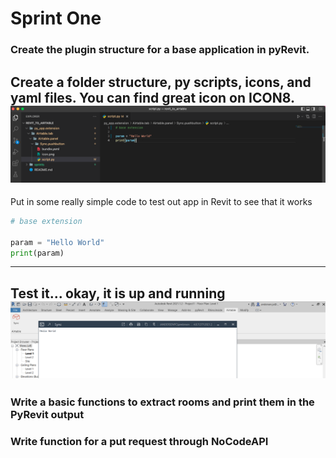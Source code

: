 # Sprint One

### Create the plugin structure for a base application in pyRevit.

Create a folder structure, py scripts, icons, and yaml files. You can find great icon on ICON8.
![image](base_app_code.png)
---

Put in some really simple code to test out app in Revit to see that it works
```python
# base extension

param = "Hello World"
print(param)
```
---

Test it... okay, it is up and running
![image](base_app.png)
---


### Write a basic functions to extract rooms and print them in the PyRevit output

### Write function for a put request through NoCodeAPI